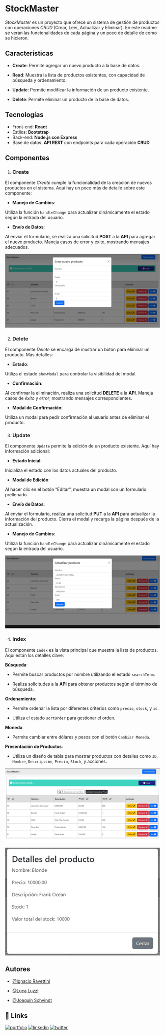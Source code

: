 # StockMaster

_StockMaster_ es un proyecto que ofrece un sistema de gestión de productos con operaciones _CRUD_ (Crear, Leer, Actualizar y Eliminar). En este readme se verán las funcionalidades de cada página y un poco de detalle de como se hicieron.

## Características

- **Create**: Permite agregar un nuevo producto a la base de datos.

- **Read**: Muestra la lista de productos existentes, con capacidad de búsqueda y ordenamiento.

- **Update**: Permite modificar la información de un producto existente.

- **Delete**: Permite eliminar un producto de la base de datos.

## Tecnologías

- Front-end: **React**
- Estilos: **Bootstrap**
- Back-end: **Node.js con Express**
- Base de datos: **API REST** con endpoints para cada operación **CRUD**

## Componentes

1.  ### Create

El componente _Create_ cumple la funcionalidad de la creación de nuevos productos en el sistema. Aquí hay un poco más de detalle sobre este componente:

- **Manejo de Cambios**:

Utiliza la función `handleChange` para actualizar dinámicamente el estado según la entrada del usuario.

- **Envío de Datos**:

Al enviar el formulario, se realiza una solicitud **POST** a la **API** para agregar el nuevo producto.
Maneja casos de error y éxito, mostrando mensajes adecuados.

![CREATE](https://github.com/JSkuzco/CRUD-IMAGES/blob/main/CRUDCreate.jpg?raw=true)

2. ### Delete

El componente _Delete_ se encarga de mostrar un botón para eliminar un producto. Más detalles:

- **Estado**:

Utiliza el estado `showModal` para controlar la visibilidad del modal.

- **Confirmación**:

Al confirmar la eliminación, realiza una solicitud **DELETE** a la **API**.
Maneja casos de _éxito_ y _error_, mostrando mensajes correspondientes.

- **Modal de Confirmación**:

Utiliza un modal para pedir confirmación al usuario antes de eliminar el producto.

3. ### Update

El componente `Update` permite la edición de un producto existente. Aquí hay información adicional:

- **Estado Inicial**:

Inicializa el estado con los datos actuales del producto.

- **Modal de Edición**:

Al hacer clic en el botón "Editar", muestra un modal con un formulario prellenado.

- **Envío de Datos**:

Al enviar el formulario, realiza una solicitud **PUT** a la **API** para actualizar la información del producto.
Cierra el modal y recarga la página después de la actualización.

- **Manejo de Cambios**:

Utiliza la función `handleChange` para actualizar dinámicamente el estado según la entrada del usuario.

![UPDATE](https://github.com/JSkuzco/CRUD-IMAGES/blob/main/CRUDUpdate.jpg?raw=true)

4. ### Index

El componente `Index` es la vista principal que muestra la lista de productos. Aquí están los detalles clave:

**Búsqueda**:

- Permite buscar productos por nombre utilizando el estado `searchTerm`.

- Realiza solicitudes a la **API** para obtener productos según el término de búsqueda.

**Ordenamiento**:

- Permite ordenar la lista por diferentes criterios como `precio`, `stock`, y `id`.

- Utiliza el estado `sortOrder` para gestionar el orden.

**Moneda**:

- Permite cambiar entre dólares y pesos con el botón `Cambiar Moneda`.

**Presentación de Productos**:

- Utiliza un diseño de tabla para mostrar productos con detalles como `ID`, `Nombre`, `Descripción`, `Precio`, `Stock`, y acciones.

![INDEX](https://github.com/JSkuzco/CRUD-IMAGES/blob/main/CRUDIndex.jpg?raw=true)

![INDEXDETAILS](https://github.com/JSkuzco/CRUD-IMAGES/blob/main/CRUDDetails.jpg?raw=true)

## Autores

- [@Ignacio Ravettini](https://github.com/Ravettini)

- [@Luca Luzzi](https://github.com/LucaLuzzi-03)

- [@Joaquín Schvindt](https://github.com/JSkuzco)

## 🔗 Links

[![portfolio](https://img.shields.io/badge/my_portfolio-000?style=for-the-badge&logo=ko-fi&logoColor=white)](https://katherineoelsner.com/)
[![linkedin](https://img.shields.io/badge/linkedin-0A66C2?style=for-the-badge&logo=linkedin&logoColor=white)](https://www.linkedin.com/)
[![twitter](https://img.shields.io/badge/twitter-1DA1F2?style=for-the-badge&logo=twitter&logoColor=white)](https://twitter.com/)
